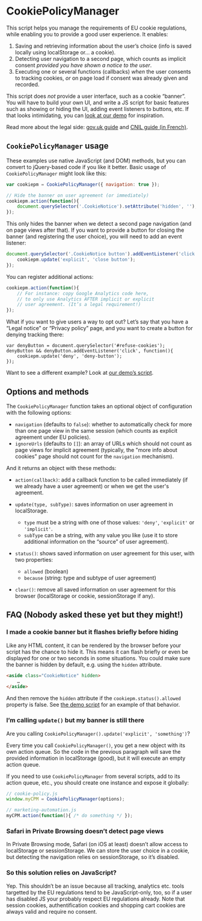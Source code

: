 # CookiePolicyManager

This script helps you manage the requirements of EU cookie regulations, while enabling you to provide a good user experience. It enables:

1. Saving and retrieving information about the user’s choice (info is saved locally using localStorage or… a cookie).
2. Detecting user navigation to a second page, which counts as implicit consent *provided you have shown a notice to the user*.
3. Executing one or several functions (callbacks) *when* the user consents to tracking cookies, *or* on page load if consent was already given and recorded.

This script does *not* provide a user interface, such as a cookie “banner”. You will have to build your own UI, and write a JS script for basic features such as showing or hiding the UI, adding event listeners to buttons, etc. If that looks intimidating, you can [look at our demo](./demo/) for inspiration.

Read more about the legal side: [gov.uk guide](https://www.gov.uk/service-manual/making-software/cookies) and [CNIL guide (in French)](https://www.cnil.fr/fr/cookies-traceurs-que-dit-la-loi).

## `CookiePolicyManager` usage

These examples use native JavaScript (and DOM) methods, but you can convert to jQuery-based code if you like it better. Basic usage of `CookiePolicyManager` might look like this: 

```js
var cookiepm = CookiePolicyManager({ navigation: true });

// Hide the banner on user agreement (or immediately)
cookiepm.action(function(){
    document.querySelector('.CookieNotice').setAttribute('hidden', '');
});
```

This only hides the banner when we detect a second page navigation (and on page views after that). If you want to provide a button for closing the banner (and registering the user choice), you will need to add an event listener:

```js
document.querySelector('.CookieNotice button').addEventListener('click', function(){
    cookiepm.update('explicit', 'close button');
});
```

You can register additional actions:

```js
cookiepm.action(function(){
    // For instance: copy Google Analytics code here,
    // to only use Analytics AFTER implicit or explicit
    // user agreement. (It’s a legal requirement!)
});
```

What if you want to give users a way to opt out? Let’s say that you have a “Legal notice” or “Privacy policy” page, and you want to create a button for denying tracking there:

```
var denyButton = document.querySelector('#refuse-cookies');
denyButton && denyButton.addEventListener('click', function(){
    cookiepm.update('deny', 'deny-button');
});
```

Want to see a different example? Look at [our demo’s script](./demo/demo.js).

## Options and methods

The `CookiePolicyManager` function takes an optional object of configuration with the following options:

-   `navigation` (defaults to `false`): whether to automatically check for more than one page view in the same session (which counts as explicit agreement under EU policies).
-   `ignoreUrls` (defaults to `[]`): an array of URLs which should not count as page views for implicit agreement (typically, the "more info about cookies" page should not count for the `navigation` mechanism).

And it returns an object with these methods:

-   `action(callback)`: add a callback function to be called immediately (if we already have a user agreement) or when we get the user's agreement.

-   `update(type, subType)`: saves information on user agreement in localStorage.
    - `type` must be a string with one of those values: `'deny'`, `'explicit'` or `'implicit'`.
    - `subType` can be a string, with any value you like (use it to store additional information on the “source” of user agreement).

-   `status()`: shows saved information on user agreement for this user, with two properties:
    - `allowed` (boolean)
    - `because` (string: type and subtype of user agreement)

-   `clear()`: remove all saved information on user agreement for this browser (localStorage or cookie, sessionStorage if any).


## FAQ (Nobody asked these yet but they might!)

### I made a cookie banner but it flashes briefly before hiding

Like any HTML content, it can be rendered by the browser before your script has the chance to hide it. This means it can flash briefly or even be displayed for one or two seconds in some situations. You could make sure the banner is hidden by default, e.g. using the `hidden` attribute.

```html
<aside class="CookieNotice" hidden>
    …
</aside>
```

And then remove the `hidden` attribute if the `cookiepm.status().allowed` property is false. See [the demo script](./demo/demo.js) for an example of that behavior.

### I’m calling `update()` but my banner is still there

Are you calling `CookiePolicyManager().update('explicit', 'something')`?

Every time you call `CookiePolicyManager()`, you get a new object with its own action queue. So the code in the previous paragraph will save the provided information in localStorage (good), but it will execute an empty action queue.

If you need to use `CookiePolicyManager` from several scripts, add to its action queue, etc., you should create one instance and expose it globally:

```js
// cookie-policy.js
window.myCPM = CookiePolicyManager(options);

// marketing-automation.js
myCPM.action(function(){ /* do something */ });
```

### Safari in Private Browsing doesn’t detect page views

In Private Browsing mode, Safari (on iOS at least) doesn’t allow access to localStorage or sessionStorage. We can store the user choice in a cookie, but detecting the navigation relies on sessionStorage, so it’s disabled.

### So this solution relies on JavaScript?

Yep. This shouldn’t be an issue because all tracking, analytics etc. tools targetted by the EU regulations tend to be JavaScript-only, too, so if a user has disabled JS your probably respect EU regulations already. Note that session cookies, authentification cookies and shopping cart cookies are always valid and require no consent.
